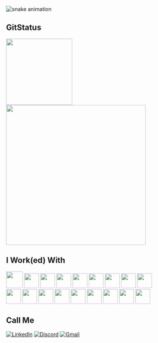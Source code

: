 ![snake animation](https://github.com/fadadoc/fadadoc/assets/138242492/3d3df443-86a7-478d-a2b6-2fadac2d6c33)

<h2 color=red>GitStatus</h2>

<div display=flex>
  <img src="https://th.bing.com/th/id/R.6e475e4b926c1357a61474d128ce2783?rik=Vj81Wwmkw8OPBw&riu=http%3a%2f%2fpre02.deviantart.net%2f88bb%2fth%2fpre%2ff%2f2015%2f323%2fd%2fe%2fstar_butterfly_by_sparxyz-d9h8zk1.png&ehk=U9oNmhqJSM6OEr3NuO5r7CDOKid7xH7sL763TCfd2os%3d&risl=&pid=ImgRaw&r=0" width=180>
  <img src="https://github-readme-stats-git-masterrstaa-rickstaa.vercel.app/api/top-langs/?username=fadadoc&layout=compact&bg_color=000&border_color=30A3DC&title_color=E94D5F&text_color=FFF" width=380>
</div>

<h2 color=red>I Work(ed) With</h2>

<div display=flex>
  <img src="https://cdn.jsdelivr.net/gh/devicons/devicon@latest/icons/java/java-original.svg" width=45>
  <img src="https://cdn.jsdelivr.net/gh/devicons/devicon@latest/icons/c/c-original.svg" width=40>
  <img src="https://cdn.jsdelivr.net/gh/devicons/devicon@latest/icons/cplusplus/cplusplus-original.svg" width=40>
  <img src="https://cdn.jsdelivr.net/gh/devicons/devicon@latest/icons/javascript/javascript-original.svg" width=40>
  <img src="https://cdn.jsdelivr.net/gh/devicons/devicon@latest/icons/css3/css3-original.svg" width=40>
  <img src="https://cdn.jsdelivr.net/gh/devicons/devicon@latest/icons/html5/html5-original.svg" width=40>
  <img src="https://cdn.jsdelivr.net/gh/devicons/devicon@latest/icons/maven/maven-original.svg" width=40>
  <img src="https://cdn.jsdelivr.net/gh/devicons/devicon@latest/icons/filezilla/filezilla-original.svg" width=40>
  <img src="https://cdn.jsdelivr.net/gh/devicons/devicon@latest/icons/git/git-original.svg" width=40>
</div>
<div display=flex>
  <img src="https://cdn.jsdelivr.net/gh/devicons/devicon@latest/icons/python/python-original.svg" width=40>
  <img src="https://cdn.jsdelivr.net/gh/devicons/devicon@latest/icons/matplotlib/matplotlib-original.svg" width=40>
  <img src="https://cdn.jsdelivr.net/gh/devicons/devicon@latest/icons/react/react-original.svg" width=40>
  <img src="https://cdn.jsdelivr.net/gh/devicons/devicon@latest/icons/postman/postman-original.svg" width=40>
  <img src="https://cdn.jsdelivr.net/gh/devicons/devicon@latest/icons/vscode/vscode-original.svg" width=40>
  <img src="https://cdn.jsdelivr.net/gh/devicons/devicon@latest/icons/eclipse/eclipse-original.svg" width=40>
  <img src="https://cdn.jsdelivr.net/gh/devicons/devicon@latest/icons/spring/spring-original.svg" width=40>
  <img src="https://cdn.jsdelivr.net/gh/devicons/devicon@latest/icons/nodejs/nodejs-original.svg" width=40>
  <img src="https://cdn.jsdelivr.net/gh/devicons/devicon@latest/icons/figma/figma-original.svg" width=40>
</div>

<h2 color=red>Call Me</h2>

[![LinkedIn](https://img.shields.io/badge/LinkedIn-0077B5?style=for-the-badge&logo=linkedin&logoColor=white)](https://www.linkedin.com/in/joão-douglas-dantas-a48a16247)
[![Discord](https://img.shields.io/badge/Discord-7289DA?style=for-the-badge&logo=discord&logoColor=white)](https://discord.com/channels/@fadadoc/)
[![Gmail](https://img.shields.io/badge/Gmail-333333?style=for-the-badge&logo=gmail&logoColor=red)](mailto:joao.douglas226@gmail.com)
